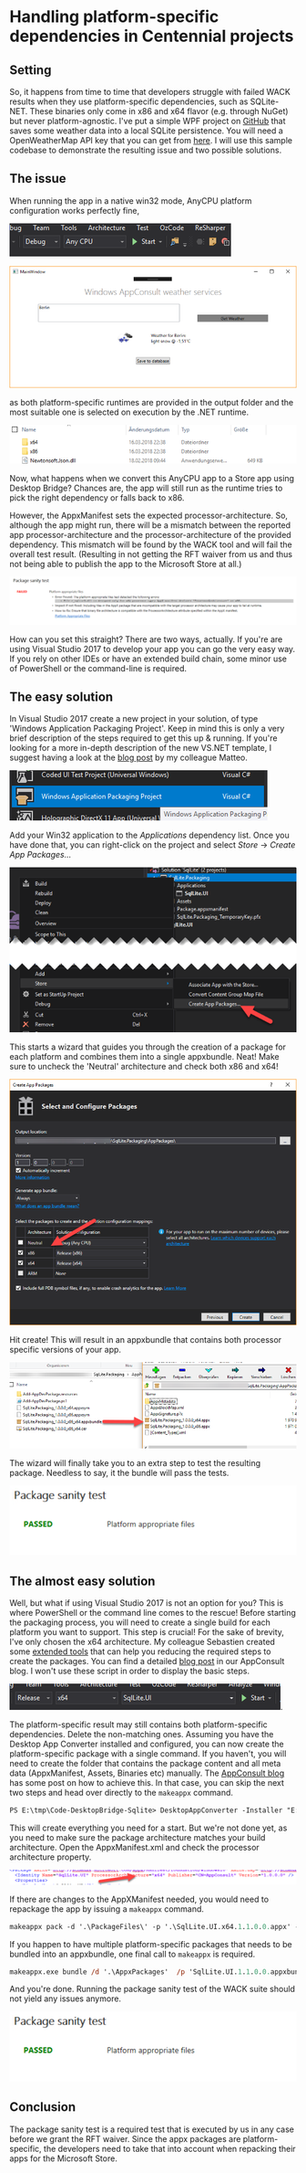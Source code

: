 # Handling platform-specific dependencies in Centennial projects

## Setting

So, it happens from time to time that developers struggle with failed WACK results when they use platform-specific dependencies, such as SQLite-NET.
These binaries only come in x86 and x64 flavor (e.g. through NuGet) but never platform-agnostic. I've put a simple WPF project on [GitHub](https://github.com/mplogas/Blog-AppConsult-SqliteSample) that saves some weather data into a local SQLite persistence. You will need a OpenWeatherMap API key that you can get from [here](https://openweathermap.org/appid).
I will use this sample codebase to demonstrate the resulting issue and two possible solutions.

## The issue

When running the app in a native win32 mode, AnyCPU platform configuration works perfectly fine,

![AnyCPU configuration](images/mplogas_anycpu.run.png)

![works fine](images/mplogas_ok.run.png)

as both platform-specific runtimes are provided in the output folder and the most suitable one is selected on execution by the .NET runtime.

![x86/x64](images/mplogas_both.provided.png)

Now, what happens when we convert this AnyCPU app to a Store app using Desktop Bridge? Chances are, the app will still run as the runtime tries to pick the right dependency or falls back to x86.

However, the AppxManifest sets the expected processor-architecture. So, although the app might run, there will be a mismatch between the reported app processor-architecture and the processor-architecture of the provided dependency. This mismatch will be found by the WACK tool and will fail the overall test result. (Resulting in not getting the RFT waiver from us and thus not being able to publish the app to the Microsoft Store at all.)

![failed wack](images/mplogas_failed.wack.png)

How can you set this straight? There are two ways, actually. If you're are using Visual Studio 2017 to develop your app you can go the very easy way. If you rely on other IDEs or have an extended build chain, some minor use of PowerShell or the command-line is required.

## The easy solution

In Visual Studio 2017 create a new project in your solution, of type 'Windows Application Packaging Project'. Keep in mind this is only a very brief description of the steps required to get this up & running. If you're looking for a more in-depth description of the new VS.NET template, I suggest having a look at the [blog post](https://blogs.msdn.microsoft.com/appconsult/2017/08/28/package-a-net-desktop-application-using-the-desktop-bridge-and-visual-studio-preview/) by my colleague Matteo.

![project type](images/mplogas_create.project.png)

Add your Win32 application to the *Applications* dependency list. Once you have done that, you can right-click on the project and select *Store* -> *Create App Packages...*

![project type](images/mplogas_create.apppackage.png)

This starts a wizard that guides you through the creation of a package for each platform and combines them into a single appxbundle. Neat!
Make sure to uncheck the 'Neutral' architecture and check both x86 and x64!

![project type](images/mplogas_configure.apppackage.png)

Hit create! This will result in an appxbundle that contains both processor specific versions of your app.

![appxbundle](images/mplogas_appxbundle.png)

The wizard will finally take you to an extra step to test the resulting package. Needless to say, it the bundle will pass the tests.

![passed wack](images/mplogas_passed.wack.png)

## The almost easy solution

Well, but what if using Visual Studio 2017 is not an option for you? This is where PowerShell or the command line comes to the rescue! Before starting the packaging process, you will need to create a single build for each platform you want to support. This step is crucial! For the sake of brevity, I've only chosen the x64 architecture. My colleague Sebastien created some [extended tools](https://github.com/appconsult/DesktopBridgeTools) that can help you reducing the required steps to create the packages. You can find a detailed [blog post](https://blogs.msdn.microsoft.com/appconsult/2017/08/07/unpack-modify-repack-sign-appx/) in our AppConsult blog. I won't use these script in order to display the basic steps.

![x64 build](images/mplogas_x64.run.png).

The platform-specific result may still contains both platform-specific dependencies. Delete the non-matching ones. Assuming you have the Desktop App Converter installed and configured, you can now create the platform-specific package with a single command. If you haven't, you will need to create the folder that contains the package content and all meta data (AppxManifest, Assets, Binaries etc) manually. The [AppConsult blog](https://blogs.msdn.microsoft.com/appconsult/tag/desktop-bridge/) has some post on how to achieve this. In that case, you can skip the next two steps and head over directly to the ```makeappx``` command.

```ps
PS E:\tmp\Code-DesktopBridge-Sqlite> DesktopAppConverter -Installer "E:\tmp\Code-DesktopBridge-Sqlite\SqlLite.UI\bin\x64\Release" -Destination "E:\tmp\Code-DesktopBridge-Sqlite\Package\x64" -AppExecutable "SqlLite.UI.exe" -PackageName "SqlLite.UI" -Publisher "CN=AppConsult" -Version "1.0.0.0" -MakeAppx -Sign -Verbose
```

This will create everything you need for a start. But we're not done yet, as you need to make sure the package architecture matches your build architecture. Open the AppxManifest.xml and check the processor architecture property.

![manifest architecture](images/mplogas_platform.manifest.png)

If there are changes to the AppXManifest needed, you would need to repackage the app by issuing a ```makeappx``` command.

```ps
makeappx pack -d '.\PackageFiles\' -p '.\SqlLite.UI.x64.1.1.0.0.appx' -l
```

If you happen to have multiple platform-specific packages that needs to be bundled into an appxbundle, one final call to ```makeappx``` is required.

```ps
makeappx.exe bundle /d '.\AppxPackages'  /p 'SqlLite.UI.1.1.0.0.appxbundle'
```

And you're done. Running the package sanity test of the WACK suite should not yield any issues anymore.

![passed wack](images/mplogas_passed.wack.png)

## Conclusion

The package sanity test is a required test that is executed by us in any case before we grant the RFT waiver. Since the appx packages are platform-specific, the developers need to take that into account when repacking their apps for the Microsoft Store.